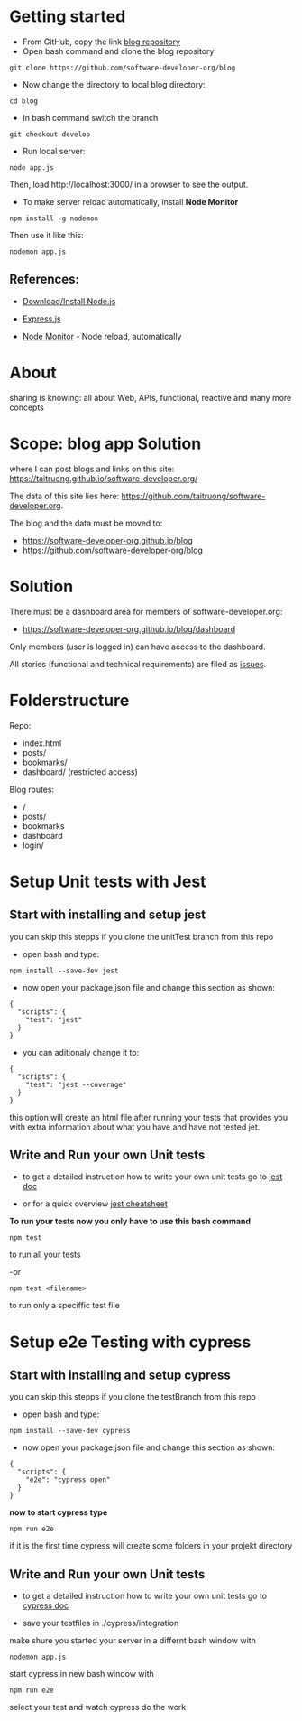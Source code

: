 # Getting started

- From GitHub, copy the link [blog repository](https://github.com/software-developer-org/blog)
- Open bash command and clone the blog repository
```
git clone https://github.com/software-developer-org/blog
```
- Now change the directory to local blog directory:
```
cd blog
```
- In bash command switch the branch
```
git checkout develop
```
- Run local server:
```
node app.js
```
Then, load http://localhost:3000/ in a browser to see the output.

- To make server reload automatically, install **Node Monitor**
```
npm install -g nodemon
```
Then use it like this:
```
nodemon app.js
```
## References:

- [Download/Install Node.js](https://nodejs.org/en/download/)

- [Express.js](https://expressjs.com/en/starter/installing.html)

- [Node Monitor](https://nodemon.io) - Node reload, automatically

# About

sharing is knowing: all about Web, APIs, functional, reactive and many more concepts

# Scope: blog app Solution
where I can post blogs and links on this site: https://taitruong.github.io/software-developer.org/

The data of this site lies here: https://github.com/taitruong/software-developer.org. 

The blog and the data must be moved to:
- https://software-developer-org.github.io/blog
- https://github.com/software-developer-org/blog

# Solution

There must be a dashboard area for members of software-developer.org:
- https://software-developer-org.github.io/blog/dashboard

Only members (user is logged in) can have access to the dashboard.

All stories (functional and technical requirements) are filed as [issues](https://github.com/software-developer-org/blog/issues).

# Folderstructure

Repo:
- index.html
- posts/
- bookmarks/
- dashboard/ (restricted access)

Blog routes:
- /
- posts/
- bookmarks
- dashboard
- login/
 
# Setup Unit tests with Jest

## Start with installing and setup jest
you can skip this stepps if you clone the unitTest branch from this repo

- open bash and type:
```
npm install --save-dev jest
```

- now open your package.json file and change this section as shown:
```
{
  "scripts": {
    "test": "jest"
  }
}
```

- you can aditionaly change it to:
```
{
  "scripts": {
    "test": "jest --coverage"
  }
}
```
this option will create an html file after running your tests that provides you with extra information about what you have and have not tested jet.

## Write and Run your own Unit tests

- to get a detailed instruction how to write your own unit tests go to 
[jest doc](https://jestjs.io/docs/en/getting-started)

- or for a quick overview
[jest cheatsheet](https://devhints.io/jest)


 **To run your tests now you only have to use this bash command**

 ```
 npm test
 ```
 to run all your tests

 -or
 ```
 npm test <filename>
 ```
 to run only a speciffic test file


 # Setup e2e Testing with cypress

## Start with installing and setup cypress
you can skip this stepps if you clone the testBranch from this repo

- open bash and type:
```
npm install --save-dev cypress
```

- now open your package.json file and change this section as shown:
```
{
  "scripts": {
    "e2e": "cypress open"
  }
}
```

**now to start cypress type**
```
npm run e2e
```
if it is the first time cypress will create some folders in your projekt directory


## Write and Run your own Unit tests

- to get a detailed instruction how to write your own unit tests go to 
[cypress doc](https://docs.cypress.io/guides/getting-started/writing-your-first-test.html#Add-a-test-file)

- save your testfiles in ./cypress/integration

make shure you started your server in a differnt bash window with 
```
nodemon app.js
```

start cypress in new bash window with 
```
npm run e2e
```
select your test and watch cypress do the work
